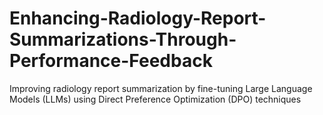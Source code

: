 # Enhancing-Radiology-Report-Summarizations-Through-Performance-Feedback
Improving radiology report summarization by fine-tuning Large Language Models (LLMs) using Direct Preference Optimization (DPO) techniques
